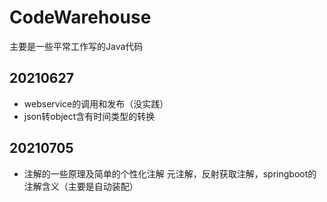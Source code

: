 # CodeWarehouse
主要是一些平常工作写的Java代码

## 20210627
-  webservice的调用和发布（没实践）
- json转object含有时间类型的转换

## 20210705
- 注解的一些原理及简单的个性化注解
元注解，反射获取注解，springboot的注解含义（主要是自动装配）
